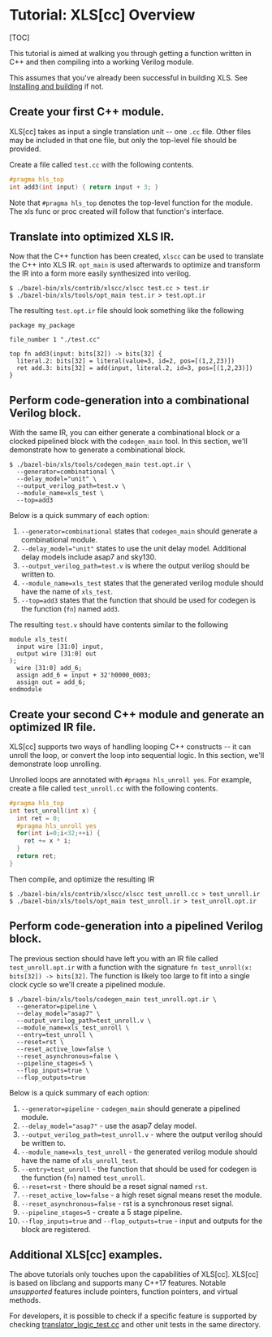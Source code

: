 # Tutorial: XLS[cc] Overview

[TOC]

This tutorial is aimed at walking you through getting a function written in C++
and then compiling into a working Verilog module.

This assumes that you've already been successful in building XLS. See
[Installing and building](../tutorials/hello_xls.md)
if not.

## Create your first C++ module.

XLS[cc] takes as input a single translation unit -- one `.cc` file. Other files
may be included in that one file, but only the top-level file should be
provided.

Create a file called `test.cc` with the following contents.

```c++
#pragma hls_top
int add3(int input) { return input + 3; }
```

Note that `#pragma hls_top` denotes the top-level function for the module. The
xls func or proc created will follow that function's interface.

## Translate into optimized XLS IR.

Now that the C++ function has been created, `xlscc` can be used to translate the
C++ into XLS IR. `opt_main` is used afterwards to optimize and transform the IR
into a form more easily synthesized into verilog.

```
$ ./bazel-bin/xls/contrib/xlscc/xlscc test.cc > test.ir
$ ./bazel-bin/xls/tools/opt_main test.ir > test.opt.ir
```

The resulting `test.opt.ir` file should look something like the following

```
package my_package

file_number 1 "./test.cc"

top fn add3(input: bits[32]) -> bits[32] {
  literal.2: bits[32] = literal(value=3, id=2, pos=[(1,2,23)])
  ret add.3: bits[32] = add(input, literal.2, id=3, pos=[(1,2,23)])
}
```

## Perform code-generation into a combinational Verilog block.

With the same IR, you can either generate a combinational block or a clocked
pipelined block with the `codegen_main` tool. In this section, we'll demonstrate
how to generate a combinational block.

```shell
$ ./bazel-bin/xls/tools/codegen_main test.opt.ir \
  --generator=combinational \
  --delay_model="unit" \
  --output_verilog_path=test.v \
  --module_name=xls_test \
  --top=add3
```

Below is a quick summary of each option:

1.  `--generator=combinational` states that `codegen_main` should generate a
    combinational module.
2.  `--delay_model="unit"` states to use the unit delay model. Additional delay
    models include asap7 and sky130.
3.  `--output_verilog_path=test.v` is where the output verilog should be written
    to.
4.  `--module_name=xls_test` states that the generated verilog module should
    have the name of `xls_test`.
5.  `--top=add3` states that the function that should be used for codegen is the
    function (`fn`) named `add3`.

The resulting `test.v` should have contents similar to the following

```
module xls_test(
  input wire [31:0] input,
  output wire [31:0] out
);
  wire [31:0] add_6;
  assign add_6 = input + 32'h0000_0003;
  assign out = add_6;
endmodule
```

## Create your second C++ module and generate an optimized IR file.

XLS[cc] supports two ways of handling looping C++ constructs -- it can unroll
the loop, or convert the loop into sequential logic. In this section, we'll
demonstrate loop unrolling.

Unrolled loops are annotated with `#pragma hls_unroll yes`. For example, create
a file called `test_unroll.cc` with the following contents.

```c++
#pragma hls_top
int test_unroll(int x) {
  int ret = 0;
  #pragma hls_unroll yes
  for(int i=0;i<32;++i) {
    ret += x * i;
  }
  return ret;
}
```

Then compile, and optimize the resulting IR

```
$ ./bazel-bin/xls/contrib/xlscc/xlscc test_unroll.cc > test_unroll.ir
$ ./bazel-bin/xls/tools/opt_main test_unroll.ir > test_unroll.opt.ir
```

## Perform code-generation into a pipelined Verilog block.

The previous section should have left you with an IR file called
`test_unroll.opt.ir` with a function with the signature `fn test_unroll(x:
bits[32]) -> bits[32]`. The function is likely too large to fit into a single
clock cycle so we'll create a pipelined module.

```shell
$ ./bazel-bin/xls/tools/codegen_main test_unroll.opt.ir \
  --generator=pipeline \
  --delay_model="asap7" \
  --output_verilog_path=test_unroll.v \
  --module_name=xls_test_unroll \
  --entry=test_unroll \
  --reset=rst \
  --reset_active_low=false \
  --reset_asynchronous=false \
  --pipeline_stages=5 \
  --flop_inputs=true \
  --flop_outputs=true
```

Below is a quick summary of each option:

1.  `--generator=pipeline` - `codegen_main` should generate a pipelined module.
2.  `--delay_model="asap7"` - use the asap7 delay model.
3.  `--output_verilog_path=test_unroll.v` - where the output verilog should be
    written to.
4.  `--module_name=xls_test_unroll` - the generated verilog module should have
    the name of `xls_unroll_test`.
5.  `--entry=test_unroll` - the function that should be used for codegen is the
    function (`fn`) named `test_unroll`.
6.  `--reset=rst` - there should be a reset signal named `rst`.
7.  `--reset_active_low=false` - a high reset signal means reset the module.
8.  `--reset_asynchronous=false` - rst is a synchronous reset signal.
9.  `--pipeline_stages=5` - create a 5 stage pipeline.
10. `--flop_inputs=true` and `--flop_outputs=true` - input and outputs for the
    block are registered.

## Additional XLS[cc] examples.

The above tutorials only touches upon the capabilities of XLS[cc]. XLS[cc] is
based on libclang and supports many C++17 features. Notable *unsupported*
features include pointers, function pointers, and virtual methods.

For developers, it is possible to check if a specific feature is supported by
checking
[translator_logic_test.cc](https://github.com/google/xls/tree/main/xls/contrib/xlscc/translator_logic_test.cc)
and other unit tests in the same directory.
